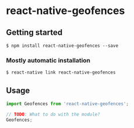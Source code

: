 # react-native-geofences

## Getting started

`$ npm install react-native-geofences --save`

### Mostly automatic installation

`$ react-native link react-native-geofences`

## Usage
```javascript
import Geofences from 'react-native-geofences';

// TODO: What to do with the module?
Geofences;
```
